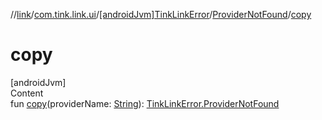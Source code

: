 //[link](../../../index.md)/[com.tink.link.ui](../../index.md)/[[androidJvm]TinkLinkError](../index.md)/[ProviderNotFound](index.md)/[copy](copy.md)



# copy  
[androidJvm]  
Content  
fun [copy](copy.md)(providerName: [String](https://kotlinlang.org/api/latest/jvm/stdlib/kotlin/-string/index.html)): [TinkLinkError.ProviderNotFound](index.md)  



